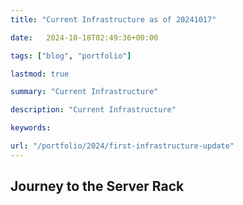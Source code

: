 ```yaml
---
title: "Current Infrastructure as of 20241017"

date: 	2024-10-18T02:49:36+00:00

tags: ["blog", "portfolio"]

lastmod: true

summary: "Current Infrastructure"

description: "Current Infrastructure"

keywords: 

url: "/portfolio/2024/first-infrastructure-update"
---
```


## Journey to the Server Rack

